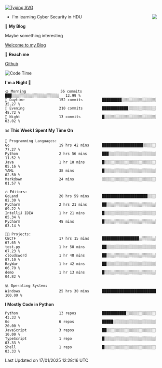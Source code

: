 [![Typing SVG](https://readme-typing-svg.herokuapp.com?font=Fira+Code&pause=1000&random=false&width=450&height=60&lines=Hello+%F0%9F%91%8B%F0%9F%8F%BB;I'm+JBNRZ)](https://git.io/typing-svg)

<a href="#">
  <img align="right" src="https://github-readme-stats.vercel.app/api?username=JBNRZ&show_icons=true&bg_color=15,f2f7fd,E0EAFC" />
</a>

- I'm learning Cyber Security in HDU

 **🌱 My Blog**

Maybe something interesting

[Welcome to my Blog](https://jbnrz.com.cn/)

 **💬 Reach me** 

[Github](https://github.com/JBNRZ)


<!--START_SECTION:waka-->
![Code Time](http://img.shields.io/badge/Code%20Time-838%20hrs%2016%20mins-blue)

**I'm a Night 🦉** 

```text
🌞 Morning                56 commits          ███░░░░░░░░░░░░░░░░░░░░░░   12.99 % 
🌆 Daytime                152 commits         █████████░░░░░░░░░░░░░░░░   35.27 % 
🌃 Evening                210 commits         ████████████░░░░░░░░░░░░░   48.72 % 
🌙 Night                  13 commits          █░░░░░░░░░░░░░░░░░░░░░░░░   03.02 % 
```


📊 **This Week I Spent My Time On** 

```text
💬 Programming Languages: 
Go                       19 hrs 42 mins      ███████████████████░░░░░░   77.27 % 
Python                   2 hrs 56 mins       ███░░░░░░░░░░░░░░░░░░░░░░   11.52 % 
Java                     1 hr 18 mins        █░░░░░░░░░░░░░░░░░░░░░░░░   05.16 % 
YAML                     38 mins             █░░░░░░░░░░░░░░░░░░░░░░░░   02.50 % 
Markdown                 24 mins             ░░░░░░░░░░░░░░░░░░░░░░░░░   01.57 % 

🔥 Editors: 
GoLand                   20 hrs 59 mins      █████████████████████░░░░   82.30 % 
PyCharm                  2 hrs 21 mins       ██░░░░░░░░░░░░░░░░░░░░░░░   09.22 % 
IntelliJ IDEA            1 hr 21 mins        █░░░░░░░░░░░░░░░░░░░░░░░░   05.34 % 
Pycharm                  48 mins             █░░░░░░░░░░░░░░░░░░░░░░░░   03.14 % 

🐱‍💻 Projects: 
CBCTF                    17 hrs 15 mins      █████████████████░░░░░░░░   67.65 % 
test.py                  1 hr 50 mins        ██░░░░░░░░░░░░░░░░░░░░░░░   07.23 % 
cloudsword               1 hr 48 mins        ██░░░░░░░░░░░░░░░░░░░░░░░   07.10 % 
RayWar                   1 hr 42 mins        ██░░░░░░░░░░░░░░░░░░░░░░░   06.70 % 
demo                     1 hr 13 mins        █░░░░░░░░░░░░░░░░░░░░░░░░   04.82 % 

💻 Operating System: 
Windows                  25 hrs 30 mins      █████████████████████████   100.00 % 
```

**I Mostly Code in Python** 

```text
Python                   13 repos            ███████████░░░░░░░░░░░░░░   43.33 % 
Go                       6 repos             █████░░░░░░░░░░░░░░░░░░░░   20.00 % 
JavaScript               3 repos             ██░░░░░░░░░░░░░░░░░░░░░░░   10.00 % 
TypeScript               1 repo              █░░░░░░░░░░░░░░░░░░░░░░░░   03.33 % 
Shell                    1 repo              █░░░░░░░░░░░░░░░░░░░░░░░░   03.33 % 
```




 Last Updated on 17/01/2025 12:28:16 UTC
<!--END_SECTION:waka-->
